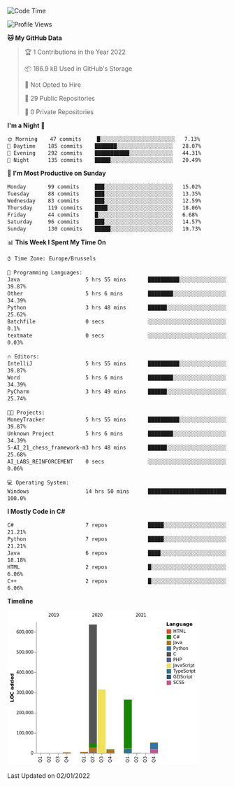 <!--START_SECTION:waka-->
![Code Time](http://img.shields.io/badge/Code%20Time-106%20hrs%208%20mins-blue)

![Profile Views](http://img.shields.io/badge/Profile%20Views-0-blue)

**🐱 My GitHub Data** 

> 🏆 1 Contributions in the Year 2022
 > 
> 📦 186.9 kB Used in GitHub's Storage 
 > 
> 🚫 Not Opted to Hire
 > 
> 📜 29 Public Repositories 
 > 
> 🔑 0 Private Repositories  
 > 
**I'm a Night 🦉** 

```text
🌞 Morning    47 commits     █░░░░░░░░░░░░░░░░░░░░░░░░   7.13% 
🌆 Daytime    185 commits    ███████░░░░░░░░░░░░░░░░░░   28.07% 
🌃 Evening    292 commits    ███████████░░░░░░░░░░░░░░   44.31% 
🌙 Night      135 commits    █████░░░░░░░░░░░░░░░░░░░░   20.49%

```
📅 **I'm Most Productive on Sunday** 

```text
Monday       99 commits     ███░░░░░░░░░░░░░░░░░░░░░░   15.02% 
Tuesday      88 commits     ███░░░░░░░░░░░░░░░░░░░░░░   13.35% 
Wednesday    83 commits     ███░░░░░░░░░░░░░░░░░░░░░░   12.59% 
Thursday     119 commits    ████░░░░░░░░░░░░░░░░░░░░░   18.06% 
Friday       44 commits     █░░░░░░░░░░░░░░░░░░░░░░░░   6.68% 
Saturday     96 commits     ███░░░░░░░░░░░░░░░░░░░░░░   14.57% 
Sunday       130 commits    █████░░░░░░░░░░░░░░░░░░░░   19.73%

```


📊 **This Week I Spent My Time On** 

```text
⌚︎ Time Zone: Europe/Brussels

💬 Programming Languages: 
Java                     5 hrs 55 mins       ██████████░░░░░░░░░░░░░░░   39.87% 
Other                    5 hrs 6 mins        ████████░░░░░░░░░░░░░░░░░   34.39% 
Python                   3 hrs 48 mins       ██████░░░░░░░░░░░░░░░░░░░   25.62% 
Batchfile                0 secs              ░░░░░░░░░░░░░░░░░░░░░░░░░   0.1% 
textmate                 0 secs              ░░░░░░░░░░░░░░░░░░░░░░░░░   0.03%

🔥 Editors: 
IntelliJ                 5 hrs 55 mins       ██████████░░░░░░░░░░░░░░░   39.87% 
Word                     5 hrs 6 mins        ████████░░░░░░░░░░░░░░░░░   34.39% 
PyCharm                  3 hrs 49 mins       ██████░░░░░░░░░░░░░░░░░░░   25.74%

🐱‍💻 Projects: 
MoneyTracker             5 hrs 55 mins       ██████████░░░░░░░░░░░░░░░   39.87% 
Unknown Project          5 hrs 6 mins        ████████░░░░░░░░░░░░░░░░░   34.39% 
5-AI_21_chess_framework-m3 hrs 48 mins       ██████░░░░░░░░░░░░░░░░░░░   25.68% 
AI_LABS_REINFORCEMENT    0 secs              ░░░░░░░░░░░░░░░░░░░░░░░░░   0.06%

💻 Operating System: 
Windows                  14 hrs 50 mins      █████████████████████████   100.0%

```

**I Mostly Code in C#** 

```text
C#                       7 repos             █████░░░░░░░░░░░░░░░░░░░░   21.21% 
Python                   7 repos             █████░░░░░░░░░░░░░░░░░░░░   21.21% 
Java                     6 repos             ████░░░░░░░░░░░░░░░░░░░░░   18.18% 
HTML                     2 repos             █░░░░░░░░░░░░░░░░░░░░░░░░   6.06% 
C++                      2 repos             █░░░░░░░░░░░░░░░░░░░░░░░░   6.06%

```


**Timeline**

![Chart not found](https://raw.githubusercontent.com/Arafa42/Arafa42/main/charts/bar_graph.png) 


 Last Updated on 02/01/2022
<!--END_SECTION:waka-->


<!-- 
[![Hits](https://hits.seeyoufarm.com/api/count/incr/badge.svg?url=https%3A%2F%2Fgithub.com%2FArafa42&count_bg=%23455AF3&title_bg=%23262D3B&icon=github.svg&icon_color=%23588EF7&title=visitors&edge_flat=false)](https://hits.seeyoufarm.com)
 -->
